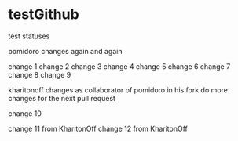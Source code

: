testGithub
==========

test statuses

pomidoro changes again and again

change 1
change 2
change 3
change 4
change 5
change 6
change 7
change 8
change 9

kharitonoff changes as collaborator of pomidoro in his fork
do more changes for the next pull request

change 10

change 11 from KharitonOff
change 12 from KharitonOff
